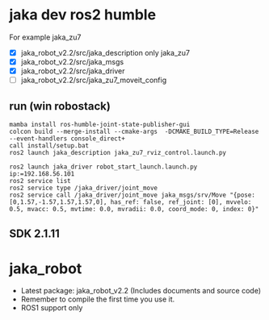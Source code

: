 # jaka dev ros2 humble
For example jaka_zu7
- [x] jaka_robot_v2.2/src/jaka_description only jaka_zu7
- [x] jaka_robot_v2.2/src/jaka_msgs
- [x] jaka_robot_v2.2/src/jaka_driver
- [ ] jaka_robot_v2.2/src/jaka_zu7_moveit_config
## run (win robostack)
```
mamba install ros-humble-joint-state-publisher-gui
colcon build --merge-install --cmake-args  -DCMAKE_BUILD_TYPE=Release  --event-handlers console_direct+
call install/setup.bat
ros2 launch jaka_description jaka_zu7_rviz_control.launch.py
```

```
ros2 launch jaka_driver robot_start_launch.launch.py ip:=192.168.56.101
ros2 service list
ros2 service type /jaka_driver/joint_move
ros2 service call /jaka_driver/joint_move jaka_msgs/srv/Move "{pose: [0,1.57,-1.57,1.57,1.57,0], has_ref: false, ref_joint: [0], mvvelo: 0.5, mvacc: 0.5, mvtime: 0.0, mvradii: 0.0, coord_mode: 0, index: 0}"
```
## SDK 2.1.11


# jaka_robot
* Latest package: jaka_robot_v2.2 (Includes documents and source code)  
* Remember to compile the first time you use it.
* ROS1 support only
